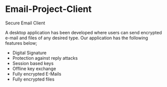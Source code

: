 # Email-Project-Client
Secure Email Client

A desktop application has been developed where users can send encrypted e-mail and files of any desired type. Our application has the following features below;
 - Digital Signature
 - Protection against reply attacks
 - Session based keys
 - Offline key exchange
 - Fully encrypted E-Mails
 - Fully encrypted files
